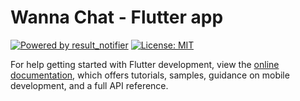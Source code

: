 # Wanna Chat - Flutter app

[![Powered by result_notifier][result_notifier_badge]][result_notifier_link]
[![License: MIT][license_badge]][license_link]

For help getting started with Flutter development, view the
[online documentation](https://docs.flutter.dev/), which offers tutorials,
samples, guidance on mobile development, and a full API reference.


[result_notifier_badge]: https://img.shields.io/badge/powered_by-result__notifier-663399.svg
[result_notifier_link]: https://pub.dev/packages/result_notifier
[license_badge]: https://img.shields.io/badge/license-MIT-blue.svg
[license_link]: https://opensource.org/licenses/MIT
